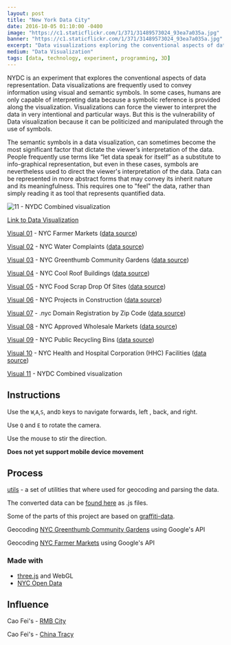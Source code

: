 ```yaml
---
layout: post
title: "New York Data City"
date: 2016-10-05 01:10:00 -0400
image: "https://c1.staticflickr.com/1/371/31489573024_93ea7a035a.jpg"
banner: "https://c1.staticflickr.com/1/371/31489573024_93ea7a035a.jpg"
excerpt: "Data visualizations exploring the conventional aspects of data representation using New York Open Data."
medium: "Data Visualization"
tags: [data, technology, experiment, programming, 3D]
---
```


NYDC is an experiment that explores the conventional aspects of data representation. Data visualizations are frequently used to convey information using visual and semantic symbols. In some cases, humans are only capable of interpreting data because a symbolic reference is provided along the visualization. Visualizations can force the viewer to interpret the data in very intentional and particular ways. But this is the vulnerability of Data visualization because it can be politicized and manipulated through the use of symbols.

The semantic symbols in a data visualization, can sometimes become the most significant factor that dictate the viewer’s interpretation of the data. People frequently use terms like “let data speak for itself” as a substitute to info-graphical representation, but even in these cases, symbols are nevertheless used to direct the viewer's interpretation of the data. Data can be represented in more abstract forms that may convey its inherit nature and its meaningfulness. This requires one to "feel" the data, rather than simply reading it as tool that represents quantified data.

![11 - NYDC Combined visualization](http://i.imgur.com/qU7KqxJ.png)

[Link to Data Visualization](http://mbrav.github.io/archive/nydc/11/index.html)

[Visual 01](https://mbrav.github.io/archive/nydc/01/index.html) - NYC Farmer Markets ([data source](https://data.cityofnewyork.us/Health/New-York-City-Farmers-Markets/j8gx-kc43/data))

[Visual 02](https://mbrav.github.io/archive/nydc/02/index.html) - NYC Water Complaints ([data source](https://data.cityofnewyork.us/Environment/Water-Quality-complaints/qfe3-6dkn/data))

[Visual 03](https://mbrav.github.io/archive/nydc/03/index.html) - NYC Greenthumb Community Gardens ([data source](https://data.cityofnewyork.us/Environment/NYC-Greenthumb-Community-Gardens/ajxm-kzmj))

[Visual 04](https://mbrav.github.io/archive/nydc/04/index.html) - NYC Cool Roof Buildings ([data source](https://data.cityofnewyork.us/Environment/NYC-Cool-Roofs-Buildings/uuxn-wzxe/data))

[Visual 05](https://mbrav.github.io/archive/nydc/05/index.html) - NYC Food Scrap Drop Of Sites ([data source](https://data.cityofnewyork.us/Environment/Food-Scrap-Drop-Off-Sites/rmmq-46n5/data))

[Visual 06](https://mbrav.github.io/archive/nydc/06/index.html) - NYC Projects in Construction ([data source](https://nycopendata.socrata.com/Housing-Development/Projects-in-Construction-Map/dzgh-ja44/data))

[Visual 07](https://mbrav.github.io/archive/nydc/07/index.html) - .nyc Domain Registration by Zip Code ([data source](https://data.cityofnewyork.us/Business/-nyc-Domain-Registrations-by-Zip-Code/ymvu-4x4s/data))

[Visual 08](https://mbrav.github.io/archive/nydc/08/index.html) - NYC Approved Wholesale Markets ([data source](https://data.cityofnewyork.us/Business/Approved-registrants-in-the-wholesale-markets/sapz-4gsi))

[Visual 09](https://mbrav.github.io/archive/nydc/09/index.html) - NYC Public Recycling Bins ([data source](https://data.cityofnewyork.us/Environment/Public-Recycling-Bins/sxx4-xhzg/data))

[Visual 10](https://mbrav.github.io/archive/nydc/10/index.html) - NYC Health and Hospital Corporation (HHC) Facilities ([data source](https://data.cityofnewyork.us/Health/NYC-Health-and-Hospitals-Corporation-Facilities/ymhw-9cz9/data))

[Visual 11](https://mbrav.github.io/archive/nydc/11/index.html) - NYDC Combined visualization

## Instructions

Use the `W`,`A`,`S`, and`D` keys to navigate forwards, left , back, and right.

Use `Q` and `E` to rotate the camera.

Use the mouse to stir the direction.

**Does not yet support mobile device movement**

## Process

[utils](https://github.com/mbrav/archive/tree/main/nydc/tree/master/utils) - a set of utilities that where used for geocoding and parsing the data.

The converted data can be [found here](https://github.com/mbrav/archive/tree/main/nydc/tree/master/data) as .js files.

Some of the parts of this project are based on [graffiti-data](https://github.com/mbrav/archive/tree/main/nydc/tree/master/graffiti).

Geocoding [NYC Greenthumb Community Gardens](https://youtu.be/WlM96wBV5nU) using Google's API

Geocoding [NYC Farmer Markets](https://youtu.be/byGIZ4QIHOM) using Google's API

### Made with

-   [three.js](https://threejs.org/) and WebGL
-   [NYC Open Data](https://nycopendata.socrata.com/)

## Influence

Cao Fei's - [RMB City](https://www.youtube.com/watch?v=9MhfATPZA0g)

Cao Fei's - [China Tracy](https://www.youtube.com/watch?v=5vcR7OkzHkI)
